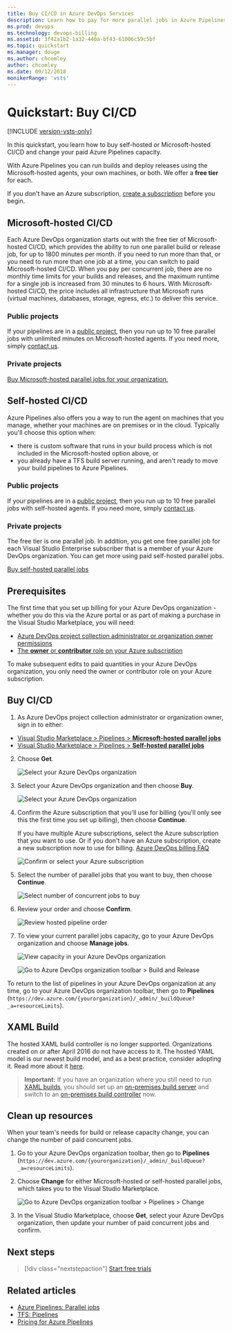 ```yaml
---
title: Buy CI/CD in Azure DevOps Services
description: Learn how to pay for more parallel jobs in Azure Pipelines
ms.prod: devops
ms.technology: devops-billing
ms.assetid: 3f42a1b2-1a32-440a-bf43-61006c59c5bf
ms.topic: quickstart
ms.manager: douge
ms.author: chcomley
author: chcomley
ms.date: 09/12/2018
monikerRange: 'vsts'
---
```


# Quickstart: Buy CI/CD

[!INCLUDE [version-vsts-only](../../_shared/version-vsts-only.md)]

In this quickstart, you learn how to buy self-hosted or Microsoft-hosted CI/CD and change your paid Azure Pipelines capacity.

With Azure Pipelines you can run builds and deploy releases using the Microsoft-hosted agents, your own machines, or both.
We offer a **free tier** for each.

If you don't have an Azure subscription, [create a subscription](https://azure.microsoft.com/en-us/pricing/purchase-options/) before you begin.

## Microsoft-hosted CI/CD

Each Azure DevOps organization starts out with the free tier of Microsoft-hosted CI/CD, which provides the ability to run one parallel build or release job, for up to 1800 minutes per month. If you need to run more than that, or you need to run more than one job at a time, you can switch to paid Microsoft-hosted CI/CD. When you pay per concurrent job, there are no monthly time limits for your builds and releases, and the maximum runtime for a single job is increased from 30 minutes to 6 hours. With Microsoft-hosted CI/CD, the price includes all infrastructure that Microsoft runs (virtual machines, databases, storage, egress, etc.) to deliver this service.

### Public projects

If your pipelines are in a [public project](../public/index.md), then you run up to 10 free parallel jobs with unlimited minutes on Microsoft-hosted agents. If you need more, simply [contact us](https://azure.microsoft.com/support/devops/).

### Private projects

[Buy Microsoft-hosted parallel jobs for your organization.](https://marketplace.visualstudio.com/items?itemName=ms.build-release-hosted-pipelines)

## Self-hosted CI/CD

Azure Pipelines also offers you a way to run the agent on machines that you manage, whether your machines are on premises or in the cloud. Typically you'll choose this option when:

* there is custom software that runs in your build process which is not included in the Microsoft-hosted option above, or
* you already have a TFS build server running, and aren't ready to move your build pipelines to Azure Pipelines.

### Public projects

If your pipelines are in a [public project](../public/index.md), then you run up to 10 free parallel jobs with self-hosted agents. If you need more, simply [contact us](https://azure.microsoft.com/support/devops/).

### Private projects

The free tier is one parallel job. In addition, you get one free parallel job for each Visual Studio Enterprise subscriber that is a member of your Azure DevOps organization. You can get more using paid self-hosted parallel jobs.

[Buy self-hosted parallel jobs](https://marketplace.visualstudio.com/items?itemName=ms.build-release-private-pipelines)

<a name="buy-build-release"></a>

## Prerequisites

The first time that you set up billing for your Azure DevOps organization - whether you do this via the Azure portal or as part of making a purchase in the Visual Studio Marketplace, you will need:

* [Azure DevOps project collection administrator or organization owner permissions](vsts-billing-faq.md#find-owner)
* [The **owner** or **contributor** role on your Azure subscription](add-backup-billing-managers.md)

To make subsequent edits to paid quantities in your Azure DevOps organization, you only need the owner or contributor role on your Azure subscription.

## Buy CI/CD

1. As Azure DevOps project collection administrator or organization owner, sign in to either:

 * [Visual Studio Marketplace > Pipelines > **Microsoft-hosted parallel jobs**](https://marketplace.visualstudio.com/items?itemName=ms.build-release-hosted-pipelines)
 * [Visual Studio Marketplace > Pipelines > **Self-hosted parallel jobs**](https://marketplace.visualstudio.com/items?itemName=ms.build-release-private-pipelines)

2. Choose **Get**.

    ![Select your Azure DevOps organization](_img/get-more-build-load-testing/buy-hosted-build-release-pipelines.png)

3. Select your Azure DevOps organization and then choose **Buy**.

    ![Select your Azure DevOps organization](_img/get-more-build-load-testing/select-team-services-organization.png)

4. Confirm the Azure subscription that you'll use for billing (you'll only see this the first time you set up billing), then choose **Continue**.

    If you have multiple Azure subscriptions,
  select the Azure subscription that you want to use.
  Or if you don't have an Azure subscription,
  create a new subscription now to use for billing.
  [Azure DevOps billing FAQ](vsts-billing-faq.md)

    ![Confirm or select your Azure subscription](_img/get-more-build-load-testing/select-azure-subscription.png)

5. Select the number of parallel jobs that you want to buy, then choose **Continue**.

    ![Select number of concurrent jobs to buy](_img/get-more-build-load-testing/select-number-hosted-pipelines.png)

6. Review your order and choose **Confirm**.

    ![Review hosted pipeline order](_img/get-more-build-load-testing/review-confirm-order.png)

7. To view your current parallel jobs capacity, go to your Azure DevOps organization and choose **Manage jobs**.

    ![View capacity in your Azure DevOps organization](_img/get-more-build-load-testing/confirm-hosted-pipeline-purchase.png)

     ![Go to Azure DevOps organization toolbar > Build and Release](_img/get-more-build-load-testing/manage-pipelines-team-services.png)

  To return to the list of pipelines in
  your Azure DevOps organization at any time,
  go to your Azure DevOps organization toolbar,
  then go to **Pipelines**
  (```https://dev.azure.com/{yourorganization}/_admin/_buildQueue?_a=resourceLimits```).

## XAML Build

The hosted XAML build controller is no longer supported.
  Organizations created on or after April 2016 do not have access to it.
  The hosted YAML model is our newest build model, and as a best practice, consider adopting it. Read more about it [here](../../pipelines/get-started-yaml.md).

  > **Important:** If you have an organization where you still need to run [XAML builds](https://msdn.microsoft.com/library/ms181709%28v=vs.120%29.aspx),
  > you should set up an [on-premises build server](https://msdn.microsoft.com/library/ms252495%28v=vs.120%29.aspx)
  > and switch to an [on-premises build controller](https://msdn.microsoft.com/library/ee330987%28v=vs.120%29.aspx) now.

<a name="change-paid-pipelines"></a>

## Clean up resources

When your team's needs for build or release capacity change, you can change the number of paid concurrent jobs.

1. Go to your Azure DevOps organization toolbar, then go to **Pipelines** (```https://dev.azure.com/{yourorganization}/_admin/_buildQueue?_a=resourceLimits```).

2. Choose **Change** for either Microsoft-hosted or self-hosted parallel jobs, which takes you to the Visual Studio Marketplace.

   ![Go to Azure DevOps organization toolbar > Pipelines > Change](_img/get-more-build-load-testing/manage-pipelines.png)

3. In the Visual Studio Marketplace, choose **Get**, select your Azure DevOps organization, then update your number of paid concurrent jobs and confirm.

## Next steps

> [!div class="nextstepaction"]
> [Start free trials](try-additional-features-vs.md)

## Related articles

* [Azure Pipelines: Parallel jobs](../../pipelines/licensing/concurrent-jobs-vsts.md)
* [TFS: Pipelines](../../pipelines/licensing/concurrent-pipelines-tfs.md)
* [Pricing for Azure Pipelines](https://visualstudio.microsoft.com/team-services/pricing)

